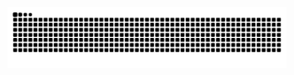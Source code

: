 <img src=https://github.com/ColinRitman/ColinRitman/blob/8c27cfbbfd4fa2523451008cc7f7d287240ceade/github-contribution-grid-snake-dark.svg></img>
